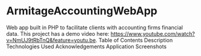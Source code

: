# ArmitageAccountingWebApp
Web app built in PHP to facilitate clients with accounting firms financial data.
This project has a demo video here: https://www.youtube.com/watch?v=NmUJ9tRbTnQ&feature=youtu.be.
Table of Contents
Description
Technologies Used
Acknowledgements
Application Screenshots
